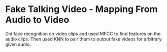 # Fake Talking Video - Mapping From Audio to Video

Did face recognition on video clips and used MFCC to find features on the audio clips. Then used KNN to pair them to output fake videos for arbitrary given audio.
